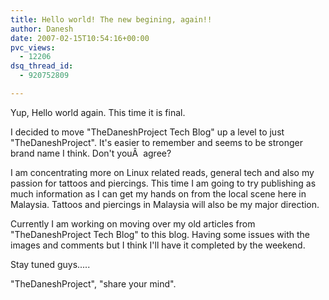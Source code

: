 ```yaml
---
title: Hello world! The new begining, again!!
author: Danesh
date: 2007-02-15T10:54:16+00:00
pvc_views:
  - 12206
dsq_thread_id:
  - 920752809

---
```

Yup, Hello world again. This time it is final.

I decided to move "TheDaneshProject Tech Blog" up a level to just "TheDaneshProject". It's easier to remember and seems to be stronger brand name I think. Don't youÂ  agree?

I am concentrating more on Linux related reads, general tech and also my passion for tattoos and piercings. This time I am going to try publishing as much information as I can get my hands on from the local scene here in Malaysia. Tattoos and piercings in Malaysia will also be my major direction.

Currently I am working on moving over my old articles from "TheDaneshProject Tech Blog" to this blog. Having some issues with the images and comments but I think I'll have it completed by the weekend.

Stay tuned guys.....

"TheDaneshProject", "share your mind".